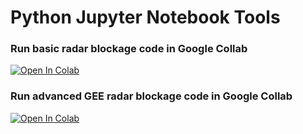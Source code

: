# Python Jupyter Notebook Tools <br>

### Run basic radar blockage code in Google Collab <br>
[![Open In Colab](https://colab.research.google.com/assets/colab-badge.svg)](https://colab.research.google.com/github.com/serbinsh/amf3_seus/blob/main/python/amf3_radar_blockage_demo_collab.ipynb)
### Run advanced GEE radar blockage code in Google Collab <br>
[![Open In Colab](https://colab.research.google.com/assets/colab-badge.svg)](https://colab.research.google.com/https://github.com/serbinsh/amf3_seus/blob/main/python/amf3_radar_blockage_demo_gee.ipynb)
